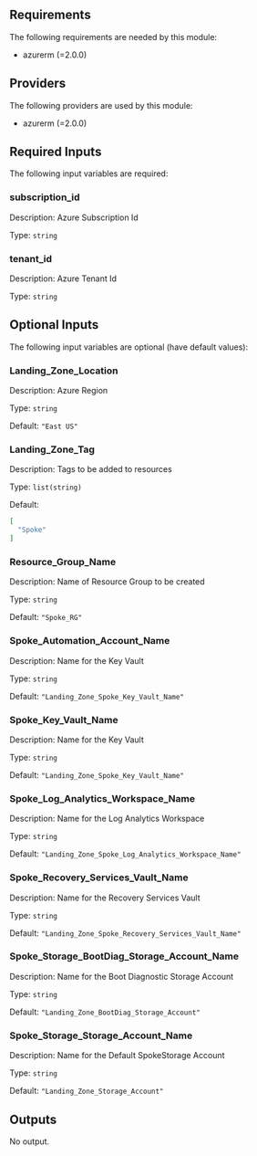 ## Requirements

The following requirements are needed by this module:

- azurerm (=2.0.0)

## Providers

The following providers are used by this module:

- azurerm (=2.0.0)

## Required Inputs

The following input variables are required:

### subscription\_id

Description: Azure Subscription Id

Type: `string`

### tenant\_id

Description: Azure Tenant Id

Type: `string`

## Optional Inputs

The following input variables are optional (have default values):

### Landing\_Zone\_Location

Description: Azure Region

Type: `string`

Default: `"East US"`

### Landing\_Zone\_Tag

Description: Tags to be added to resources

Type: `list(string)`

Default:

```json
[
  "Spoke"
]
```

### Resource\_Group\_Name

Description: Name of Resource Group to be created

Type: `string`

Default: `"Spoke_RG"`

### Spoke\_Automation\_Account\_Name

Description: Name for the Key Vault

Type: `string`

Default: `"Landing_Zone_Spoke_Key_Vault_Name"`

### Spoke\_Key\_Vault\_Name

Description: Name for the Key Vault

Type: `string`

Default: `"Landing_Zone_Spoke_Key_Vault_Name"`

### Spoke\_Log\_Analytics\_Workspace\_Name

Description: Name for the Log Analytics Workspace

Type: `string`

Default: `"Landing_Zone_Spoke_Log_Analytics_Workspace_Name"`

### Spoke\_Recovery\_Services\_Vault\_Name

Description: Name for the Recovery Services Vault

Type: `string`

Default: `"Landing_Zone_Spoke_Recovery_Services_Vault_Name"`

### Spoke\_Storage\_BootDiag\_Storage\_Account\_Name

Description: Name for the Boot Diagnostic Storage Account

Type: `string`

Default: `"Landing_Zone_BootDiag_Storage_Account"`

### Spoke\_Storage\_Storage\_Account\_Name

Description: Name for the Default SpokeStorage Account

Type: `string`

Default: `"Landing_Zone_Storage_Account"`

## Outputs

No output.

